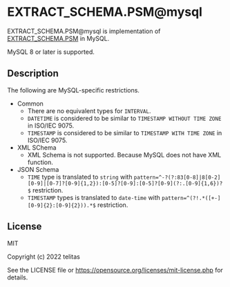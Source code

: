 # EXTRACT_SCHEMA.PSM@mysql

EXTRACT_SCHEMA.PSM@mysql is implementation of [EXTRACT_SCHEMA.PSM](https://github.com/telitas/EXTRACT_SCHEMA.PSM) in MySQL.

MySQL 8 or later is supported.

## Description

The following are MySQL-specific restrictions.

- Common
    - There are no equivalent types for `INTERVAL`.
    - `DATETIME` is considered to be similar to `TIMESTAMP WITHOUT TIME ZONE` in ISO/IEC 9075.
    - `TIMESTAMP` is considered to be similar to `TIMESTAMP WITH TIME ZONE` in ISO/IEC 9075.
- XML SChema
    - XML Schema is not supported. Because MySQL does not have XML function.
- JSON Schema
    - `TIME` type is translated to `string` with `pattern=^-?(?:83[0-8]|8[0-2][0-9]|[0-7]?[0-9]{1,2}):[0-5]?[0-9]:[0-5]?[0-9](?:.[0-9]{1,6})?$` restriction.
    - `TIMESTAMP` types is translated to `date-time` with `pattern=^(?!.*([+-][0-9]{2}:[0-9]{2})).*$` restriction.

## License

MIT

Copyright (c) 2022 telitas

See the LICENSE file or https://opensource.org/licenses/mit-license.php for details.

